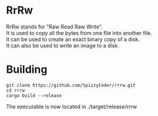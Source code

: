 # RrRw
RrRw stands for "Raw Read Raw Write".  
It is used to copy all the bytes from one file into another file.  
It can be used to create an exact binary copy of a disk.  
It can also be used to write an image to a disk.  

# Building
```
git clone https://github.com/SpizzyCoder/rrrw.git
cd rrrw
cargo build --release
```
The executable is now located in ./target/release/rrrw
